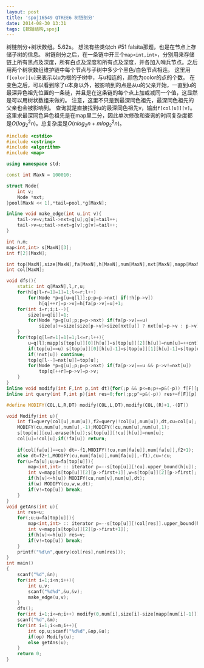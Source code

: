 ```yaml
---
layout: post
title: 'spoj16549 QTREE6 树链剖分'
date: 2014-08-30 13:31
tags: [数据结构,spoj]
---
```

 树链剖分+树状数组。5.62s。
 想法有些类似ch #51 falsita那题，也是在节点上存储子树的信息。
 树链剖分之后，在一条链中开三个`map<int,int>`，分别用来存储链上所有黑点及深度，所有白点及深度和所有点及深度，并各加入哨兵节点。之后用两个树状数组维护链中每个节点与子树中多少个黑色/白色节点相连。
 这里用`f[color][u]`来表示以u为根的子树中，与u相连的，颜色为color的点的个数。
 在变色之后，可以看到除了u本身以外，被影响到的点是从u的父亲开始，一直到u的最深异色祖先位置的一条链，并且是在这条链的每个点上加或减同一个值，这显然是可以用树状数组来做的。 注意，这里不只是到最深同色祖先，最深同色祖先的父亲也会被影响到。
 查询就是直接找到u的最深同色祖先v，输出`f[col[u]][v]`。
这里求最深同色异色祖先是在map里二分，因此单次修改和查询的时间复杂度都是$O(log_2^2n)$。总复杂度是$O(nlog_2n+mlog_2^2n)$。

<!--more-->
```c++
#include <cstdio>
#include <cstring>
#include <algorithm>
#include <map>

using namespace std;

const int MaxN = 100010;

struct Node{
	int v;
	Node *nxt;
}pool[MaxN << 1],*tail=pool,*g[MaxN];

inline void make_edge(int u,int v){
	tail->v=v;tail->nxt=g[u];g[u]=tail++;
	tail->v=u;tail->nxt=g[v];g[v]=tail++;
}

int n,m;
map<int,int> s[MaxN][3];
int f[2][MaxN];

int top[MaxN],size[MaxN],fa[MaxN],h[MaxN],num[MaxN],nxt[MaxN],mapp[MaxN],cnt;
int col[MaxN];

void dfs(){
	static int q[MaxN],l,r,u;
	for(h[q[l=r=1]=1]=1;l<=r;l++)
		for(Node *p=g[u=q[l]];p;p=p->nxt) if(!h[p->v])
			h[q[++r]=p->v]=h[fa[p->v]=u]+1;
	for(int i=r;i;i--){
		size[u=q[i]]=1;
		for(Node *p=g[u];p;p=p->nxt) if(fa[p->v]==u)
			size[u]+=size[size[p->v]>size[nxt[u]] ? nxt[u]=p->v : p->v];
	}
	for(top[q[l=r=1]=1]=1;l<=r;l++){
		u=q[l];mapp[s[top[u]][0][h[u]]=s[top[u]][2][h[u]]=num[u]=++cnt]=u;
		if(top[u]==u) s[top[u]][0][h[u]-1]=s[top[u]][1][h[u]-1]=s[top[u]][2][h[u]-1]=0;
		if(!nxt[u]) continue;
		top[q[l--]=nxt[u]]=top[u];
		for(Node *p=g[u];p;p=p->nxt) if(fa[p->v]==u && p->v!=nxt[u])
			top[q[++r]=p->v]=p->v;
	}
}
inline void modify(int F,int p,int dt){for(;p && p<=n;p+=p&(-p)) f[F][p]+=dt;}
inline int query(int F,int p){int res=0;for(;p;p^=p&(-p)) res+=f[F][p];return res;}

#define MODIFY(COL,L,R,DT) modify(COL,L,DT),modify(COL,(R)+1,-(DT))

void Modify(int u){
	int f1=query(col[u],num[u]),f2=query(!col[u],num[u]),dt,cu=col[u];
	MODIFY(cu,num[u],num[u],-1);MODIFY(!cu,num[u],num[u],1);
	s[top[u]][cu].erase(h[u]);s[top[u]][!cu][h[u]]=num[u];
	col[u]=!col[u];if(!fa[u]) return;
	
	if(col[fa[u]]==cu) dt=-f1,MODIFY(!cu,num[fa[u]],num[fa[u]],f2+1);
	else dt=f2+1,MODIFY(cu,num[fa[u]],num[fa[u]],-f1),cu=!cu;
	for(u=fa[u];u;u=fa[top[u]]){
		map<int,int> :: iterator p=--s[top[u]][!cu].upper_bound(h[u]);
		int v=mapp[s[top[u]][2][p->first+1]],w=s[top[u]][2][p->first];
		if(h[v]<=h[u]) MODIFY(cu,num[v],num[u],dt);
		if(w) MODIFY(cu,w,w,dt);
		if(v!=top[u]) break;
	}
}
void getAns(int u){
	int res=u;
	for(;u;u=fa[top[u]]){
		map<int,int> :: iterator p=--s[top[u]][!col[res]].upper_bound(h[u]);
		int v=mapp[s[top[u]][2][p->first+1]];
		if(h[v]<=h[u]) res=v;
		if(v!=top[u]) break;
	}
	printf("%d\n",query(col[res],num[res]));
}
int main()
{
	scanf("%d",&n);
	for(int i=1;i<n;i++){
		int u,v;
		scanf("%d%d",&u,&v);
		make_edge(u,v);
	}
	dfs();
	for(int i=1;i<=n;i++) modify(0,num[i],size[i]-size[mapp[num[i]-1]]);
	scanf("%d",&m);
	for(int i=1;i<=m;i++){
		int op,u;scanf("%d%d",&op,&u);
		if(op) Modify(u);
		else getAns(u);
	}
	return 0;
}
```
